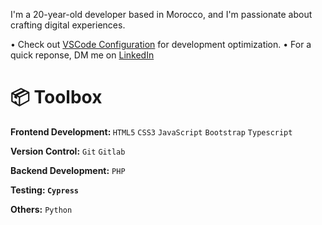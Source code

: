 <p align="center">
  <a href="https://github.com/7xmohamed><img src="https://readme-typing-svg.demolab.com?font=Fira+Code&size=40&pause=1000&width=600&height=100&lines=Hey!it's me 7xmohamed 🙋🏻‍♂️..."></a>
  
  
  I'm a 20-year-old developer based in Morocco, and I'm passionate about crafting digital experiences.

• Check out <a href="https://github.com/7xmohamed/vscode-settings">VSCode Configuration</a> for development optimization.
• For a quick reponse, DM me on <a href="www.linkedin.com/in/7xmohamed">LinkedIn</a>



# 📦 Toolbox
<strong>Frontend Development: </strong> <code>HTML5</code> <code>CSS3</code> <code>JavaScript</code> <code>Bootstrap</code> <code>Typescript</code>

<strong>Version Control:</strong> <code>Git</code> <code>Gitlab</code>

<strong>Backend Development:</strong> <code>PHP</code>

<strong>Testing: <code>Cypress</code></strong>

<strong>Others:</strong> <code>Python</code>
